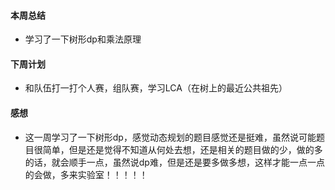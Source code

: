 #### 本周总结
- 学习了一下树形dp和乘法原理
#### 下周计划
- 和队伍打一打个人赛，组队赛，学习LCA（在树上的最近公共祖先）
#### 感想
- 这一周学习了一下树形dp，感觉动态规划的题目感觉还是挺难，虽然说可能题目很简单，但是还是觉得不知道从何处去想，还是相关的题目做的少，做的多的话，就会顺手一点，虽然说dp难，但是还是要多做多想，这样才能一点一点的会做，多来实验室！！！！！
